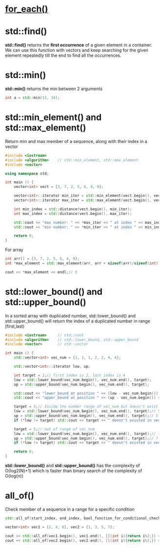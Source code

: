 # [for_each()](https://github.com/TranPhucVinh/Cplusplus/tree/master/Introduction/Function#for_each)

# std::find()
**std::find()** returns the **first occurrence** of a given element in a container. We can use this function with vectors and keep searching for the given element repeatedly till the end to find all the occurrences.
# std::min()
**std::min()** returns the min between 2 arguments
```cpp
int a = std::min(12, 34);
```
# std::min_element() and std::max_element()
Return min and max member of a sequence, along with their index in a vector
```cpp
#include <iostream>
#include <algorithm>    // std::min_element, std::max_element
#include <vector>

using namespace std;

int main () {
    vector<int> vect = {3, 7, 2, 5, 6, 4, 9};

    vector<int>::iterator min_iter = std::min_element(vect.begin(), vect.end());
    vector<int>::iterator max_iter = std::max_element(vect.begin(), vect.end());

    int min_index = std::distance(vect.begin(), min_iter);
    int max_index = std::distance(vect.begin(), max_iter);

    std::cout << "max number: " << *max_iter << " at index " << max_index << '\n';
    std::cout << "min number: " << *min_iter << " at index " << min_index << '\n';

    return 0;
}
```
For array
```cpp
int arr[] = {3, 7, 2, 5, 6, 4, 9};
int *max_element = std::max_element(arr, arr + sizeof(arr)/sizeof(int));

cout << *max_element << endl;// 9
```
# std::lower_bound() and std::upper_bound()

In a sorted array with duplicated number, std::lower_bound() and std::upper_bound() will return the index of a duplicated number in range [first,last) 

```cpp
#include <iostream>     // std::cout
#include <algorithm>    // std::lower_bound, std::upper_bound
#include <vector>       // std::vector

int main () {
    std::vector<int> vec_num = {1, 1, 1, 2, 2, 4, 4};

    std::vector<int>::iterator low, up;

    int target = 2;// first index is 2, last index is 4
    low = std::lower_bound(vec_num.begin(), vec_num.end(), target);
    up = std::upper_bound(vec_num.begin(), vec_num.end(), target);

    std::cout << "lower_bound at position " << (low - vec_num.begin()) << '\n';// 3
    std::cout << "upper_bound at position " << (up - vec_num.begin()) << '\n'; // 5

    target = 3;// Inside the number range of vec_num but doesn't exist
    low = std::lower_bound(vec_num.begin(), vec_num.end(), target);// 5
    up = std::upper_bound(vec_num.begin(), vec_num.end(), target);// 5
    if (*low != target) std::cout << target << " doesn't existed in vec_num\n";

    target = 5;// out of range of vec_num
    low = std::lower_bound(vec_num.begin(), vec_num.end(), target);// 7
    up = std::upper_bound(vec_num.begin(), vec_num.end(), target);// 7
    if (*low != target) std::cout << target << " doesn't existed in vec_num\n";

    return 0;
}
```
**std::lower_bound()** and **std::upper_bound()** has the complexity of O(log2(N)+1) which is faster than binary search of the complexity of O(log(n))
# all_of()
Check member of a sequence in a range for a specific condition
```cpp
std::all_of(start_index, end_index, bool_function_for_conditional_check);
```

```cpp
vector<int> vec1 = {2, 4, 6}, vec2 = {1, 3, 5, 7};

cout << std::all_of(vec1.begin(), vec1.end(), [](int i){return i%2;}) << endl; // 0 (false) as all vec1 members are even numbers
cout << std::all_of(vec2.begin(), vec2.end(), [](int i){return i%2;}) << endl; // 1 (true) as all vec2 members are odd numbers
```
